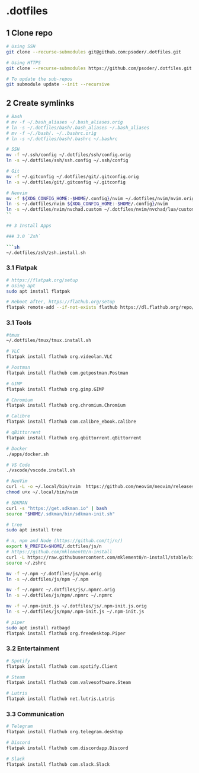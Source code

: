 # .dotfiles

## 1 Clone repo

```bash
# Using SSH
git clone --recurse-submodules git@github.com:psoder/.dotfiles.git

# Using HTTPS
git clone --recurse-submodules https://github.com/psoder/.dotfiles.git

# To update the sub-repos
git submodule update --init --recursive
```

## 2 Create symlinks

```bash
# Bash
# mv -f ~/.bash_aliases ~/.bash_aliases.orig
# ln -s ~/.dotfiles/bash/.bash_aliases ~/.bash_aliases
# mv -f ~/./bash/. ~/..bashrc.orig
# ln -s ~/.dotfiles/bash/.bashrc ~/.bashrc

# SSH
mv -f ~/.ssh/config ~/.dotfiles/ssh/config.orig
ln -s ~/.dotfiles/ssh/ssh.config ~/.ssh/config

# Git
mv -f ~/.gitconfig ~/.dotfiles/git/.gitconfig.orig
ln -s ~/.dotfiles/git/.gitconfig ~/.gitconfig

# Neovim
mv -f ${XDG_CONFIG_HOME:-$HOME/.config}/nvim ~/.dotfiles/nvim/nvim.orig
ln -s ~/.dotfiles/nvim ${XDG_CONFIG_HOME:-$HOME/.config}/nvim
ln -s ~/.dotfiles/nvim/nvchad.custom ~/.dotfiles/nvim/nvchad/lua/custom
``

## 3 Install Apps

### 3.0 `Zsh`

```sh
~/.dotfiles/zsh/zsh.install.sh
```

### 3.1 Flatpak

```sh
# https://flatpak.org/setup
# Using apt
sudo apt install flatpak

# Reboot after, https://flathub.org/setup
flatpak remote-add --if-not-exists flathub https://dl.flathub.org/repo/flathub.flatpakrepo
```

### 3.1 Tools

```sh
#tmux
~/.dotfiles/tmux/tmux.install.sh

# VLC
flatpak install flathub org.videolan.VLC

# Postman
flatpak install flathub com.getpostman.Postman

# GIMP
flatpak install flathub org.gimp.GIMP

# Chromium
flatpak install flathub org.chromium.Chromium

# Calibre
flatpak install flathub com.calibre_ebook.calibre

# qBittorrent
flatpak install flathub org.qbittorrent.qBittorrent

# Docker
./apps/docker.sh

# VS Code
./vscode/vscode.install.sh

# NeoVim
curl -L -o ~/.local/bin/nvim  https://github.com/neovim/neovim/releases/latest/download/nvim.appimage
chmod u+x ~/.local/bin/nvim

# SDKMAN
curl -s "https://get.sdkman.io" | bash
source "$HOME/.sdkman/bin/sdkman-init.sh"

# tree
sudo apt install tree

# n, npm and Node (https://github.com/tj/n/)
export N_PREFIX=$HOME/.dotfiles/js/n
# https://github.com/mklement0/n-install
curl -L https://raw.githubusercontent.com/mklement0/n-install/stable/bin/n-install | bash -s -- -y
source ~/.zshrc

mv -f ~/.npm ~/.dotfiles/js/npm.orig
ln -s ~/.dotfiles/js/npm ~/.npm

mv -f ~/.npmrc ~/.dotfiles/js/.npmrc.orig
ln -s ~/.dotfiles/js/npm/.npmrc ~/.npmrc

mv -f ~/.npm-init.js ~/.dotfiles/js/.npm-init.js.orig
ln -s ~/.dotfiles/js/npm/.npm-init.js ~/.npm-init.js

# piper
sudo apt install ratbagd
flatpak install flathub org.freedesktop.Piper
```

### 3.2 Entertainment

```sh
# Spotify
flatpak install flathub com.spotify.Client

# Steam
flatpak install flathub com.valvesoftware.Steam

# Lutris
flatpak install flathub net.lutris.Lutris
```

### 3.3 Communication

```sh
# Telegram
flatpak install flathub org.telegram.desktop

# Discord
flatpak install flathub com.discordapp.Discord

# Slack
flatpak install flathub com.slack.Slack
```

